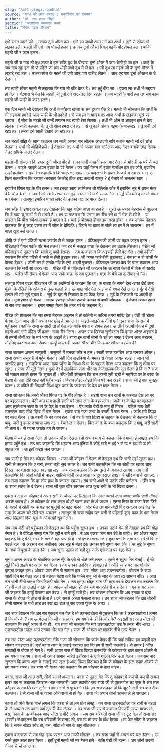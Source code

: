```yaml
---
slug: "/mft-pingal-padhal"
source: "मगध की लोक कथाएं : अनुशाीलन एवं संचयन"
author: "डॉ. राम प्रसाद सिंह"
section: "अलौकिक चमत्‍कार कथा"
title: "पिंगल पढ़ल औरतन"
---
```

एगो हलन महतो जी । उनका दूगो औरत हल। एगो हल ब्याही आउ एगो हल अर्धी । दूनों से एकेक गो लइका हले। महतो जी एगो गाय पोसले हलन। उनकर दूनो औरत पिंगल पढ़के पीर होयल हल । बाकि महतो जी न जान हलन। 

महतो जी के गाय तो दूध जरूर दे हल बाकि दूध के बँटवारा दूनों औरत में कम-बेसी हो जा हल । काहे के जब गाय दूहा हल तो जे पहिले जा हल ओही जादे दूध ले ले हल । एही दूध ला महतो जी के दूनों औरत में लड़ाई रहऽ हल । उकरा सोच के महतो जी एगो आउ गाय खरीद लेलन । आउ एह गाय दूनों औरतन के दे देलन । 

तब ब्याही औरत महतो से कहलक कि गाय तो बाँट देलऽ हे। तब तुहूँ बँटा जा । एकरा ला अर्धी भी तइयार हो गेल । बँटवारा भे गेल कि महतो जी दूनों दने अठ-अठ दिन रहतन । जब ब्याही के पारी हल तब सब काम महतो जी ब्याही के करऽ हलन। 

एक दिन महतो जी देखलन कि अर्धी के बछिया खोला के सब दुधवा पीले हे। महतो जी सोचलन कि अर्धी के भी लइकवा हमरे हे आउ ब्याही के भी हमरे हे। से जब हम न बान्हब तऽ आज अर्धी के लइकवा भूखे रह जायत। ई सोच के महतो जी बान्हें लगलन तऽ ब्याही देख लेलक । अर्धी भी ओने से आवइत हल से देख लेलक । ब्याही कहलक कि तू तो आज हमरा दने हऽ । से तू काहे ओकर गइया के बान्हलऽ । तूं अर्धी दने रहऽ हऽ । हमरा दने खाली देखावे ला रहऽ हऽ। 

जब महतो साँझ के खाय बइठलन तब ब्याही अप्पन बान लौलक आउ एगो साँप बनाके महतो जी दने छोड़ देलक । अर्धी भी ओहिजे हले। ई देखलक तऽ अर्धी भी अप्पन बान चलौलक आउ नेउर बनाके छोड़ देलक। नेउर साँप के कतर देलक। 

महतो जी सोचलन कि हम्मर दूनो औरत पीर हे । का जानी कखनी हमरा मार देत। से भोर ही ऊ घरे से चल देलन । जाइते-जाइते अप्पन इयार के घरे गेलन। जब उहाँ गेलन तो इयार गेलथिन हल हर जोते, इयारिन ऊहाँ हलथिन । इयारिन कहलथिन कि चलऽ नऽ खाय। ऊ कहलन कि इयार के आवे द तब खायम। ऊ फिन कहलथिन कि हरवाहा-चरवाहा के कोई ठीक हवऽ कखनी खथुन ? ई बेचारे तो चललन खाय । 

इयारिन पिंगल पढ़ के पीर हलन। जब इनका खाय ला मिलल तो पहिलके कौर में इयारिन सूई में अपन मंतर देके छोड़ देलन । जब बेचारे खाये लगलन त‍ सूई उनकर नरेटा में अटक गेल । सूई अँटकते इयार तो बाछा बन गेलन । तलगुत इयारिन पगहा लपेट के उनका नाद पर बान्ह देलन। 

जब साँझ के इयार अयलन तऽ देखलन कि खूब बढ़िया बाछा बान्हल हे । तुरते ऊ अप्पन मेहरारू से पूछलन कि ई बाछा तू काहाँ से ले अयले हैं । तब ऊ कहलक कि एकरा हम बीस रुपेआ में मोल ले ली हे । ऊ कहलन कि बीस रुपेआ लायक ई बाछा न हे। चाहे ई चोरावल होयत इया गरह होवत । तब उनकर मेहरारू कहलक कि तूं कल्ह एकरा हर में जोत के देखिहँऽ। बिहाने ऊ बाछा के जोते ला हर में ले चललन । हर में बाछा खूब चले लगल। 

ओहि जे से एगो पंडिजी गवना कराके ले ले जाइत हलन । पंडिताइन जी डोली पर चढ़ल जाइत हलन। पंडिताइने पिंगल पढ़के पीर भेल हलन। जब हर में चलइत बाछा के देखलन तब ठठाके हँसलन। पंडित जी पंडिताइन से पूछलन किं बतावे तू काहे हँसलऽ । तब ऊ कहलन कि अइसही हँसी छूट गेल। तबो पंडीजी कहलन कि तोरा पहिले से काहे न हँसी छूटइत हल। एही जगह काहे हँसी छूटलवऽ । बताऽव न तो डोली के फेरवा देबवऽ । डोली तर से उनके गाँव के एगो अदमी गुजरल। पंडिताइन उनका देख के चाल कयलन आउ कहलन कि जरी सा ठहरऽ नऽ । पंडित जी से पंडिताइन जी कहलन कि ऊ बाछा केतनों में बिके तो खरीद लऽ । पंडीत जी तैयार भे गेलन आउ जाके बाछा के दाम पूछलन। बाछा के बेचे ला ऊ तैयार भे गेल। 

तलगुत पिंगल पढ़ल पंडिताइन जी ऊ अदमियाँ से कहलन कि जा, ऊ बछवा के सगरो देख-दाख दीहँ आउ मुँहवा के देखिहँ कि ओकरा में कुछ गड़लो हे । ऊ बाछा भीर गेल आउ चारो बगल देखे लगल। मुँह में देखे लगल तो एगो सूई गड़ल हे । सूई के झट से निकाल के ऊ फेंक देलक । सूई के निकालते ऊ आदमी हो गेल। दूनो इयार हो गेलन । जउन हरवाहा जोतत हल से उनका से माफी माँगलक । ई बेचारे अप्पन इयार से सब बात कहलन । इयार समझ गेलन कि हमर घरे के कइसन हे। 

पंडित जी सोचलन कि जब हमरो मेहरारू अइसन हे तो कहिनो न कहिनो हमरा मारिए देत। पंडी जी डोला फेरवा देलन आउ तीनों अप्पन घर छोड़ के भागलन। जाइते-जाइते ऊ तीनों एगो दूसर राजा के राज में पहुँचलन। वहाँ के राजा के सादी तो हो गेल हल बाकि गवना न होयल हल। ऊ तीनो अदमी जेकरा में दूगो महतो आउ एगो पंडित जी हलन, राजा भीर गेलन। अप्पन सब खिस्सा सुनौवलन कि हम्मर औरत अइसन हे से हमनी तीनों डर के मारे भाग के अइली हे। राजा इन खनी तीनों के रहे ला जगह दे देलन आउ कहलन, तोहनिए हमर राज-पाट देखऽ। हमहूँ जाइत ही अप्पन औरत भीर कि हम्मर औरत कइसन हे? 

राजा चललन अप्पन ससुरारी। ससुरारी में उनका कोई न हल। खाली सास हलथिन आउ उनकर औरत। राजा अप्पन ससुरारी में पहुँच गेलन। ओही दिन लड़किया के ममहर से नेवता आयल हलइ । जाना भी जरुरिए हलइ । लड़किया आउ मइया पहुँना के खिआ-पिआ के चद्दर दे देलन आउ कहलन कि तू कोठा पर सूतऽ । राजा जी सूते गेलन। कुछ देर में लड़किया राजा भीर जा के देखलक कि सूंत गेलन हे कि न ? राजा जी नकल कछले हलन कि सूतल ही। माँय-बेटी सोचलन कि चल हमनी एती घड़ी से नहरिया पर के बरवा के पेड़वा के उड़ा दीहें आउ उहाँ पहुँच जइहें। बिहान होइते-होइते फिन घरे चल अइहें । राजा जी ई बात सुनइत हलन। ऊ पहिले ही खिड़की दिआ कूद-काद के जाके बर के पेड़ पर बइठ गेलन। 

राजा सोचलन कि हमरो औरत पिंगल पढ़ के पीर होयल हे । तइयो राजा उन खनी के करमात देखे ला बर पर बइठल हलन। बेटी आउ माय हाली-हाली घरे ताला लगा के बहरयलन। जाके बर के पेड़ पर बइठलन आउ तुरते बान चला के बर के पेड़ के उड़ा देलन । पेड़ जाके बेटी के मामू ही गिरल । पहिले माय-बेटी उतरलन आउ सीधे मँड़वा में चल गेलन । एकरा बाद राजा उतर के बराती में चल गेलन । जाके एगो टिल्हा पर बइठ गेलन । ऊ बराती के बर कान हल । से बर के बाप टिल्हा के लइका के देखलक से कहलक कि ए बाबू, जरी तू हम्मर दरवाजा लगा दऽ । बेचारे लगा देलन। फिर काना के बप्पा कहलक कि ए बाबू, जरी सादी भी करा दे। से गवना कराके हम ले जायम। 

मँड़वा में जब ई राजा गेलन तो उनकर औरत देखलन तो अप्पन माय से कहलन कि ए मायए ई लगइत हथ कि हम्मर पहुँने हथ। तऽ माय कहलथि कि अइसन आउ दुनिया में कोई मरदे न हई ? से ऊ न हथ से ऊ तो सूतल हथ । ऊ इहाँ कइसे चल अयतन। 

जब सादी हो गेल तऽ कोहबर मिलल । राजा जी कोहबर में गेलन तो देखइत हथ कि रानी उहाँ सूतल हथ। रानी से कहलन कि ए रानी, हमरा बड़ी भूख लगल हे। तब रानी कहकथिन कि जा कोठी पर खाजा आउ दिरखा पर बतासा रखल हवऽ खा लऽ । तब राजा कहलन कि हम तुरते के बनावल खायम। तब रानी कहलथिन कि ओही भाँड़ी में चाउर, ओहिजे चीनी आउ आड़ा पर दूध रखल हवऽ। से खीर बना के खा लऽ । तब राजा कहलन कि हम तोर हाथ के बनावल खायम। तब रानी अपने से उठके खीर बनौलन । खीर बना के राजा साहेब के दे देलन। राजा जी कुछ खीर खयलन आउ कुछ रानी के भी खिला देलन । 

एकरा बाद राजा कोहबर में अपन रानी के अँचरा पर लिखलन कि *गवन करावे कान आवत बाकि सादी नीमन करके जाइत हे। जे कोहबर के बात कहत वो ही गवना करा के ले जायत* । एतना लिख के राजा दिसा फिरे के बहाने से ओही बर के पेड़ पर फुतुंगी पर बइठ गेलन । भोर भेल तब माय-बेटी फिर अयलन आउ पेड़ के उड़ा के अप्पन घरे लेले चल अयलन । तलगुत तो राजा साहेब उन खनी से पहिलही कूद-काद के भाग गेलन आउ खिड़की दिया घुस के ओयसहीं सूत गेलन। 

जब माय-बेटी घरे पहुँचलन तो देखइत हथ कि पहुँना सूतल हथ । उनका उठावे गेल तो देखइत हथ कि गोड़ रंगल हे। से बेटिआ समझ गेल कि एही न राते हले। से अब एकरा जान मार देबे के चाही। तब ओकर मइया कहकई कि ए बेटी, मरद के मारे में बड़ा पाप हो हे। से इनका मारऽ मत। कुछ बना के उड़ा दऽ । बेटी पिंगल पढ़ले हल। से अइसन बान चलौलक आउ सूई में मंतर देके उनका एगो सुग्गा बना देके । ऊ सूई के सुग्गा के नाक में घुसा के छोड़ देके । जब सुग्गा उड़ल तो बड़ी दूर जाके एगो ताड़ पर बइठ गेल । 

सुग्गा अप्पन आदत के मोताबिक अप्पन मुँह के एन्ने से ओन्ने करे लगल । एतने में सूइया गिर गेलई । ई तो सूई गिरते ताड़वे पर अदमी बन गेलन । तब उनका उतरिए न होआइत हे। ओहि जगह पर चार गो चोर झगड़ा करइत हल। ओकरा पास तीन गो सामान हल। सर, सोटा आउ उड़नखटोला। चोरवन के बप्पा ओही दिन मर गेलइ हल। से बड़का बेटवा कहे कि पहिले बाबू जी के जार के आव तऽ सामान बाँटऽ । आउ उन खनी तीनो कहथ कि पहिलहीं बाँट लेम । जब झगड़ा होइत राजा जी ताड़ पर से देखलन तब कहलन कि तोहनी काहे ला लड़ाई करइत हे। आउ कहाँ जाइत हे? तब सब बात ओहनी कह देलन । एकरा बाद राजा जी कहलन कि हमहूँ फैसला कर देबउ । से हमहूँ राजे ही। तब चोरवन सोचलन कि अब इनका से बड़ा राजा के होयत जे ताड़ से ऊँचा है। एही सबसे अच्छा फैसला करत । तब राजा जी कहलन कि देखे तोहनी तीनों सामान के यहीं ताड़ तर रख दऽ आउ तू सब एकरा फूँक के आवऽ । 

जब राज देखलन कि अब सब एकदम चल गेल हे तो उड़नखटोला से पूछलन कि का रे उड़नखटोला ! हम्मर हैं कि चोर के ? तब ऊ बोलल कि जी न सरकार, हम अपने के ही कि चोर के? अइसहीं सर आउ सोंटा भी कहलक कि हमहूँ अपन ही के ही। तब राजा जी कहलन कि यारे उड़नखटोला उड़ के हमरा भीर आवऽ । उड़नखटोला उड़ल आउ उनका भीर चल गेल। राजा जी ओकरा पर बइठके नीचे उतर गेलन । 

तब सर-सोंटा आउ उड़नखटोला लेके राजा जी सोचलन कि जाके देखऽ ही कि जहाँ सदिया हम कइली हल ओकर का हालत हे? उहाँ काना आन के लड़ाई पसारले हल कि हम ही सादी कइली हे। से हम्मर ई आँख मतवाही से चौपट हो गेल हे। रानी अप्पन राज में ढिंढरा पिटवा देलन कि जे कोहबर के हाल कहत ओकरे से हम गवना करायम। राजा जी अपन सामान सहिते इहाँ आन के एगो मालिन भीर उतर गेलन। जब समाचार सुनलन कि काना आन के लड़ाई कर रहल हे आउ ढिंढरा पिटायल हे कि जे कोहबर के हाल कहत ओकरे से हम गवना करब। तब राजा जी गेलन आउ कहलन कि हम कोहबर के हाल कहब। 

काना, राजा जी आउ रानी, तीनों सामने अयलन। काना से पूछल गेल कि तूं कोहबर में कउची-कउची खयल हल? तब ऊ कहलक कि दाल-भात-तरकारी! आउ कउची? जब राजा जी से पूछल गेल तऽ सुरू से अंत तक कोहबर के सब खिस्सा सुनौलन आउ रानी से पूछल गेल कि हम सच कहइत ही कि झूठ? रानी सब बात ठीक कहलन। ई से राजा जी के गवना ओही रानी से हो गेल। राजा जी अप्पन तीनों सामान ले ले अयलन। 

काना तो ओने पैतरा बान्हे लगल कि एकरा से तो हम छीन लेबई। जब राजा उड़नखटोला पर रानी के बइठा के ले अयलन तऽ काना उहाँ दुआरी छेंक लेलक । तब राजा जी सर से कहलन कि जरी एकरा बान्हऽ तो, बस, काना के ऊ बाँधलक आउ सोंटा से पीटे लगल । जब सब बरियाती राजा जी पर टूट गेल तो राजा सर (रस्सी) से कहलन कि सब बरियाती के बान्हऽ तो, बस ऊ तो सब के बाँध देलक । ऊ फेर सोंटा से कहलन कि ई सबके सोटऽ सोंट तो, बस, सोंटा तो सब के खूब सोंटलक । 

एकरा बाद राजा से सब गोड़-हाथ परलन आउ माफी माँगलन । तब राजा उहाँ से अप्पन घरे चल देलन । ऊ रस्ते कुछ काल ठहर गेलन । इहाँ दूनों महतो जी मर गेलन हले। बाकि पंडी जी हलन । अब तीनों अदमी नीमन से रहे लगलन। 
